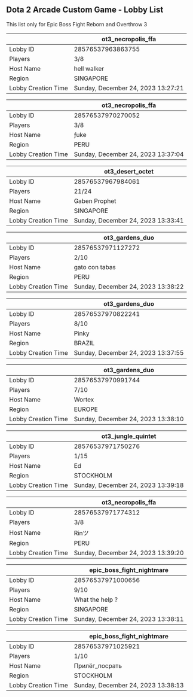 ## Dota 2 Arcade Custom Game - Lobby List

This list only for Epic Boss Fight Reborn and Overthrow 3

|  | ot3_necropolis_ffa |
| ------ | ------ |
| Lobby ID | 28576537963863755 |
| Players | 3/8 |
| Host Name | hell walker |
| Region | SINGAPORE |
| Lobby Creation Time | Sunday, December 24, 2023 13:27:21 |


|  | ot3_necropolis_ffa |
| ------ | ------ |
| Lobby ID | 28576537970270052 |
| Players | 3/8 |
| Host Name | ƒuke |
| Region | PERU |
| Lobby Creation Time | Sunday, December 24, 2023 13:37:04 |


|  | ot3_desert_octet |
| ------ | ------ |
| Lobby ID | 28576537967984061 |
| Players | 21/24 |
| Host Name | Gaben Prophet |
| Region | SINGAPORE |
| Lobby Creation Time | Sunday, December 24, 2023 13:33:41 |


|  | ot3_gardens_duo |
| ------ | ------ |
| Lobby ID | 28576537971127272 |
| Players | 2/10 |
| Host Name | gato con tabas |
| Region | PERU |
| Lobby Creation Time | Sunday, December 24, 2023 13:38:22 |


|  | ot3_gardens_duo |
| ------ | ------ |
| Lobby ID | 28576537970822241 |
| Players | 8/10 |
| Host Name | Pinky |
| Region | BRAZIL |
| Lobby Creation Time | Sunday, December 24, 2023 13:37:55 |


|  | ot3_gardens_duo |
| ------ | ------ |
| Lobby ID | 28576537970991744 |
| Players | 7/10 |
| Host Name | Wortex |
| Region | EUROPE |
| Lobby Creation Time | Sunday, December 24, 2023 13:38:10 |


|  | ot3_jungle_quintet |
| ------ | ------ |
| Lobby ID | 28576537971750276 |
| Players | 1/15 |
| Host Name | Ed |
| Region | STOCKHOLM |
| Lobby Creation Time | Sunday, December 24, 2023 13:39:18 |


|  | ot3_necropolis_ffa |
| ------ | ------ |
| Lobby ID | 28576537971774312 |
| Players | 3/8 |
| Host Name | Rinツ |
| Region | PERU |
| Lobby Creation Time | Sunday, December 24, 2023 13:39:20 |


|  | epic_boss_fight_nightmare |
| ------ | ------ |
| Lobby ID | 28576537971000656 |
| Players | 9/10 |
| Host Name | What the help ? |
| Region | SINGAPORE |
| Lobby Creation Time | Sunday, December 24, 2023 13:38:11 |


|  | epic_boss_fight_nightmare |
| ------ | ------ |
| Lobby ID | 28576537971025921 |
| Players | 1/10 |
| Host Name | Прилёг_посрать |
| Region | STOCKHOLM |
| Lobby Creation Time | Sunday, December 24, 2023 13:38:13 |



